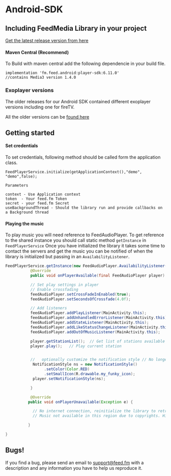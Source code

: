 # Android-SDK


## Including FeedMedia Library in your project

[Get the latest release version from here](https://github.com/feedfm/Android-SDK/releases)


####  Maven Central (Recommend)
To Build with maven central add the following dependencie in your build file.
``` 
implementation 'fm.feed.android:player-sdk:6.11.0'           //contains Media3 version 1.4.0
```

### Exoplayer versions 

The older releases for our Android SDK contained different exoplayer versions including one for fireTV. 

All the older versions can be [found here](https://central.sonatype.com/search?q=g%3Afm.feed.android++&smo=true)

## Getting started

#### Set credentials

To set credentials, following method should be called form the application class.

`FeedPlayerService.initialize(getApplicationContext(),"demo", "demo",false);`

    Parameters

    context - Use Application context
    token  - Your feed.fm Token
    secret - your feed.fm Secret
    useBackgroundThread - Should the library run and provide callbacks on a Background thread

#### Playing the music

To play music you will need reference to FeedAudioPlayer. To get reference to the shared instance you should call static method `getInstance` in `FeedPlayerService`
Once you have initialized the library it takes some time to contact the servers and get the music you can be notified of when the library is initialized but passing in an `AvailabilityListener`.


```Java
FeedPlayerService.getInstance(new FeedAudioPlayer.AvailabilityListener() {
           @Override
           public void onPlayerAvailable(final FeedAudioPlayer player) {

           // Set play settings in player
           // Enable crossfading
           feedAudioPlayer.setCrossFadeInEnabled(true);
           feedAudioPlayer.setSecondsOfCrossfade(4.0f);

           // Add listeners
           feedAudioPlayer.addPlayListener(MainActivity.this);
           feedAudioPlayer.addUnhandledErrorListener(MainActivity.this);
           feedAudioPlayer.addStateListener(MainActivity.this);
           feedAudioPlayer.addLikeStatusChangeListener(MainActivity.this);
           feedAudioPlayer.addOutOfMusicListener(MainActivity.this);

           player.getStationList();  // Get list of stations available
           player.play();   // Play current station


           //   optionally customize the notification style // No longer works above Api 26
            NotificationStyle ns = new NotificationStyle()
                 .setColor(Color.RED)
                 .setSmallIcon(R.drawable.my_funky_icon);
            player.setNotificationStyle(ns);

           }

           @Override
          public void onPlayerUnavailable(Exception e) {

            // No internet connection, reinitialize the library to retry
            // Music not available in this region due to copyrights. Hide music player.

          }

}
```

## Bugs!

If you find a bug, please send an email to support@feed.fm with a description
and any information you have to help us reproduce it.


